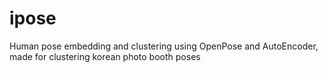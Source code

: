 # ipose
Human pose embedding and clustering using OpenPose and AutoEncoder, made for clustering korean photo booth poses
